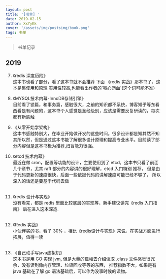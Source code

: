 ```yaml
---
layout: post
title: '[书单] '
date: 2019-02-15
author: XxYyKk
cover: '/assets/img/postsimg/book.png'
tags: 书单
---
```


> 书单记录


## 2019

7. 《redis 深度历险》<br>
这本书也看了部分，看了这本书就不会推荐 下面 《redis 实战》那本书了，这本是集使用和原理 实用性较高,也能看出作者的'呕心沥血'(这个词可能不准)

6. 《MYSQL技术内幕-InnoDB存储引擎》<br>
目前看了锁篇，和事务篇，感触很大，之前的知识都不系统，博客知乎等东看西看是有问题的，这本书个人感觉是圣经级别，应该是需要反复研读的，每次都有新感触

5. 《从零开始学架构》<br>
  这本书感触特别大，在毕业开始做开发的这些时间，很多设计都是知其然不知其所以然，但是通过这本书能了解很多设计原理和提高专业水平。目前读了部分内容但是这本书极为推荐,扫盲能力很强。

4. 《etcd 技术内幕》<br>
  最近在做 cron，配置等功能的设计，主要使用到了 etcd，这本书只看了前面几个章节，尤其 raft 部分的内容讲的很好理解，etcd 入门特别
推荐， 但是由于代码更新的速度很快，后面一些依据代码的讲解速度可能已经不够了， 所以深入的话还是要基于代码去做<br><br>

3. 《redis 设计与实现》<br>
  没有看完，都是 redis 里面比较底层的实现等，新手建议读完《redis 入门指南》 后在进入这本深造.<br><br>
  
2. 《Redis 实战》<br>
  小伙伴买的书，看了 30% ，相比《redis设计与实现》来说，在实战方面进行拓展，值得一读<br><br>
    
1. 《自己动手写java虚拟机》<br>
  这本书是用 GO 实现 jvm, 但是大量的篇幅去介绍读取 .class 文件感觉很冗余，没有读到像内存管理、垃圾回收等等的东西，
推荐指数不大，如果是有 java 基础在了解 go 语法基础后，可以作为没事时候的读物。<br><br>





  